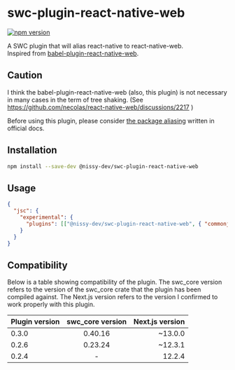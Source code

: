# swc-plugin-react-native-web

[![npm version](https://badge.fury.io/js/@nissy-dev%2Fswc-plugin-react-native-web.svg)](https://badge.fury.io/js/@nissy-dev%2Fswc-plugin-react-native-web)

A SWC plugin that will alias react-native to react-native-web.  
Inspired from [babel-plugin-react-native-web](https://github.com/necolas/react-native-web/tree/master/packages/babel-plugin-react-native-web).


## Caution

I think the babel-plugin-react-native-web (also, this plugin) is not necessary in many cases in the term of tree shaking. (See https://github.com/necolas/react-native-web/discussions/2217 )

Before using this plugin, please consider [the package aliasing](https://necolas.github.io/react-native-web/docs/setup/#package-aliasing) written in official docs.

## Installation

```sh
npm install --save-dev @nissy-dev/swc-plugin-react-native-web
```

## Usage

```json
{
  "jsc": {
    "experimental": {
      "plugins": [["@nissy-dev/swc-plugin-react-native-web", { "commonjs": false }]]
    }
  }
}
```

## Compatibility

Below is a table showing compatibility of the plugin. 
The swc_core version refers to the version of the swc_core crate that the plugin has been compiled against.
The Next.js version refers to the version I confirmed to work properly with this plugin.

| Plugin version | swc_core version | Next.js version |
| :--- | :---: | ---: |
| 0.3.0 | 0.40.16 | ~13.0.0 |
| 0.2.6 | 0.23.24 | ~12.3.1 |
| 0.2.4 | - | 12.2.4 |
